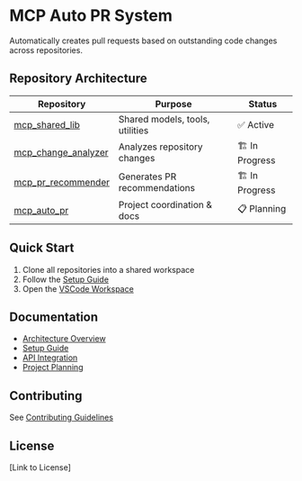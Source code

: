 # MCP Auto PR System

Automatically creates pull requests based on outstanding code changes across repositories.

## Repository Architecture

| Repository | Purpose | Status |
|------------|---------|--------|
| [mcp_shared_lib](https://github.com/manavgup/mcp_shared_lib) | Shared models, tools, utilities | ✅ Active |
| [mcp_change_analyzer](https://github.com/manavgup/mcp_change_analyzer) | Analyzes repository changes | 🏗️ In Progress |
| [mcp_pr_recommender](https://github.com/manavgup/mcp_pr_recommender) | Generates PR recommendations | 🏗️ In Progress |
| [mcp_auto_pr](https://github.com/manavgup/mcp_auto_pr) | Project coordination & docs | 📋 Planning |

## Quick Start

1. Clone all repositories into a shared workspace
2. Follow the [Setup Guide](docs/setup-guide.md)
3. Open the [VSCode Workspace](workspace/mcp-workspace.code-workspace)

## Documentation

- [Architecture Overview](docs/architecture.md)
- [Setup Guide](docs/setup-guide.md)
- [API Integration](docs/api-integration.md)
- [Project Planning](planning/)

## Contributing

See [Contributing Guidelines](CONTRIBUTING.md)

## License

[Link to License]
